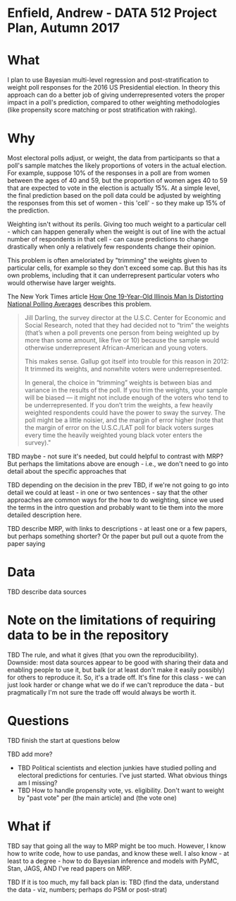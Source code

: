 # Enfield, Andrew - DATA 512 Project Plan, Autumn 2017

# What

I plan to use Bayesian multi-level regression and post-stratification to weight poll responses for the 2016 US Presidential election. In theory this approach can do a better job of giving underrepresented voters the proper impact in a poll's prediction, compared to other weighting methodologies (like propensity score matching or post stratification with raking).

# Why

Most electoral polls adjust, or weight, the data from participants so that a poll's sample matches the likely proportions of voters in the actual election. For example, suppose 10% of the responses in a poll are from women between the ages of 40 and 59, but the proportion of women ages 40 to 59 that are expected to vote in the election is actually 15%. At a simple level, the final prediction based on the poll data could be adjusted by weighting the responses from this set of women - this 'cell' - so they make up 15% of the prediction.

Weighting isn't without its perils. Giving too much weight to a particular cell - which can happen generally when the weight is out of line with the actual number of respondents in that cell - can cause predictions to change drastically when only a relatively few respondents change their opinion. 

This problem is often ameloriated by "trimming" the weights given to particular cells, for example so they don't exceed some cap. But this has its own problems, including that it can underrepresent particular voters who would otherwise have larger weights. 

The New York Times article [How One 19-Year-Old Illinois Man Is Distorting National Polling Averages][] describes this problem.  
 
> Jill Darling, the survey director at the U.S.C. Center for Economic and Social Research, noted that they had decided not to “trim” the weights (that’s when a poll prevents one person from being weighted up by more than some amount, like five or 10) because the sample would otherwise underrepresent African-American and young voters.
>
> This makes sense. Gallup got itself into trouble for this reason in 2012: It trimmed its weights, and nonwhite voters were underrepresented.
>
> In general, the choice in “trimming” weights is between bias and variance in the results of the poll. If you trim the weights, your sample will be biased — it might not include enough of the voters who tend to be underrepresented. If you don’t trim the weights, a few heavily weighted respondents could have the power to sway the survey. The poll might be a little noisier, and the margin of error higher (note that the margin of error on the U.S.C./LAT poll for black voters surges every time the heavily weighted young black voter enters the survey)."

TBD maybe - not sure it's needed, but could helpful to contrast with MRP? But perhaps the limitations above are enough - i.e., we don't need to go into detail about the specific approaches that 

TBD depending on the decision in the prev TBD, if we're not going to go into detail we could at least - in one or two sentences - say that the other approaches are common ways for the how to do weighting, since we used the terms in the intro question and probably want to tie them into the more detailed description here.

TBD describe MRP, with links to descriptions - at least one or a few papers, but perhaps something shorter? Or the paper but pull out a quote from the paper saying

# Data

TBD describe data sources

# Note on the limitations of requiring data to be in the repository

TBD The rule, and what it gives (that you own the reproducibility). Downside: most data sources appear to be good with sharing their data and enabling people to use it, but balk (or at least don't make it easily possibly) for others to reproduce it. So, it's a trade off. It's fine for this class - we can just look harder or change what we do if we can't reproduce the data - but pragmatically I'm not sure the trade off would always be worth it.

# Questions

TBD finish the start at questions below

TBD add more? 

- TBD Political scientists and election junkies have studied polling and electoral predictions for centuries. I've just started. What obvious things am I missing?
- TBD How to handle propensity vote, vs. eligibility. Don't want to weight by "past vote" per (the main article) and (the vote one)

# What if 

TBD say that going all the way to MRP might be too much. However, I know how to write code, how to use pandas, and know these well. I also know - at least to a degree - how to do Bayesian inference and models with PyMC, Stan, JAGS, AND I've read papers on MRP. 

TBD If it is too much, my fall back plan is: TBD (find the data, understand the data - viz, numbers; perhaps do PSM or post-strat)



[How One 19-Year-Old Illinois Man Is Distorting National Polling Averages]: https://www.nytimes.com/2016/10/13/upshot/how-one-19-year-old-illinois-man-is-distorting-national-polling-averages.html

